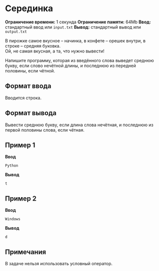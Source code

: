 # Серединка

**Ограничение времени:** 1 секунда
**Ограничение памяти:** 64Mb
**Ввод:** стандартный ввод или `input.txt`
**Вывод:** стандартный вывод или `output.txt`

В пирожке самое вкусное – начинка, в конфете – орешек внутри, в строке – средняя буковка.  
Ой, не самая вкусная, а та, что нужно вывести!

Напишите программу, которая из введённого слова выведет среднюю букву, если слово нечётной длины, и последнюю из передней половины, если чётной.

## Формат ввода

Вводится строка.

## Формат вывода

Вывести среднюю букву, если длина слова нечётная, и последнюю из первой половины слова, если чётная.

## Пример 1

**Ввод**
```
Python
```

**Вывод**
```
t
```

## Пример 2

**Ввод**
```
Windows
```

**Вывод**
```
d
```

## Примечания

В задаче нельзя использовать условный оператор.